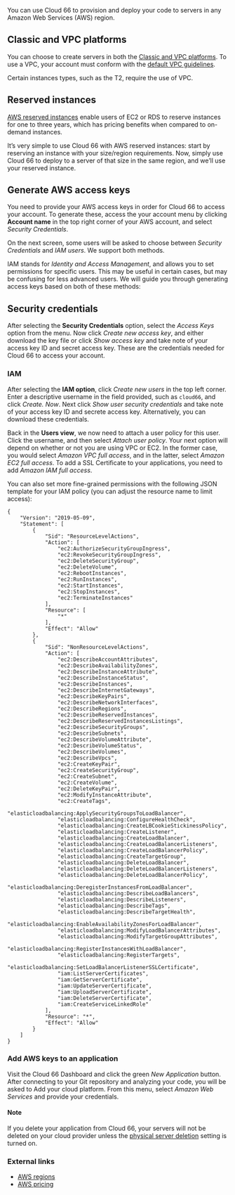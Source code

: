 
You can use Cloud 66 to provision and deploy your code to servers in any Amazon Web Services (AWS) region.

## Classic and VPC platforms
You can choose to create servers in both the [Classic and VPC platforms](http://docs.aws.amazon.com/AWSEC2/latest/UserGuide/using-vpc.html). To use a VPC, your account must conform with the [default VPC guidelines](http://docs.aws.amazon.com/AmazonVPC/latest/UserGuide/default-vpc.html#launching-into).

Certain instances types, such as the T2, require the use of VPC.

## Reserved instances
[AWS reserved instances](http://aws.amazon.com/ec2/purchasing-options/reserved-instances/) enable users of EC2 or RDS to reserve instances for one to three years, which has pricing benefits when compared to on-demand instances.

It’s very simple to use Cloud 66 with AWS reserved instances: start by reserving an instance with your size/region requirements. Now, simply use Cloud 66 to deploy to a server of that size in the same region, and we’ll use your reserved instance.

## Generate AWS access keys

You need to provide your AWS access keys in order for Cloud 66 to access your account. To generate these, access the your account menu by clicking **Account name** in the top right corner of your AWS account, and select *Security Credentials*. 

On the next screen, some users will be asked to choose between *Security Credentials* and *IAM users*. We support both methods.

IAM stands for *Identity and Access Management*, and allows you to set permissions for specific users. This may be useful in certain cases, but may be confusing for less advanced users. We will guide you through generating access keys based on both of these methods:

## Security credentials

After selecting the **Security Credentials** option, select the *Access Keys* option from the menu. Now click *Create new access key*, and either download the key file or click *Show access key* and take note of your access key ID and secret access key. These are the credentials needed for Cloud 66 to access your account.

### IAM
After selecting the **IAM option**, click *Create new users* in the top left corner. Enter a descriptive username in the field provided, such as `cloud66`, and click *Create. Now*. Next click *Show user security credentials* and take note of your access key ID and secrete access key. Alternatively, you can download these credentials.

Back in the **Users view**, we now need to attach a user policy for this user. Click the username, and then select *Attach user policy*. Your next option will depend on whether or not you are using VPC or EC2. In the former case, you would select *Amazon VPC full access*, and in the latter, select *Amazon EC2 full access*. To add a SSL Certificate to your applications, you need to add *Amazon IAM full access*.

You can also set more fine-grained permissions with the following JSON template for your IAM policy (you can adjust the resource name to limit access):

```
{
    "Version": "2019-05-09",
    "Statement": [
        {
            "Sid": "ResourceLevelActions",
            "Action": [
                "ec2:AuthorizeSecurityGroupIngress",
                "ec2:RevokeSecurityGroupIngress",
                "ec2:DeleteSecurityGroup",
                "ec2:DeleteVolume",
                "ec2:RebootInstances",
                "ec2:RunInstances",
                "ec2:StartInstances",
                "ec2:StopInstances",
                "ec2:TerminateInstances"
            ],
            "Resource": [
                "*"
            ],
            "Effect": "Allow"
        },
        {
            "Sid": "NonResourceLevelActions",
            "Action": [
                "ec2:DescribeAccountAttributes",
                "ec2:DescribeAvailabilityZones",
                "ec2:DescribeInstanceAttribute",
                "ec2:DescribeInstanceStatus",
                "ec2:DescribeInstances",
                "ec2:DescribeInternetGateways",
                "ec2:DescribeKeyPairs",
                "ec2:DescribeNetworkInterfaces",
                "ec2:DescribeRegions",
                "ec2:DescribeReservedInstances",
                "ec2:DescribeReservedInstancesListings",
                "ec2:DescribeSecurityGroups",
                "ec2:DescribeSubnets",
                "ec2:DescribeVolumeAttribute",
                "ec2:DescribeVolumeStatus",
                "ec2:DescribeVolumes",
                "ec2:DescribeVpcs",
                "ec2:CreateKeyPair",
                "ec2:CreateSecurityGroup",
                "ec2:CreateSubnet",
                "ec2:CreateVolume",
                "ec2:DeleteKeyPair",
                "ec2:ModifyInstanceAttribute",
                "ec2:CreateTags",
                "elasticloadbalancing:ApplySecurityGroupsToLoadBalancer",
                "elasticloadbalancing:ConfigureHealthCheck",
                "elasticloadbalancing:CreateLBCookieStickinessPolicy",
                "elasticloadbalancing:CreateListener",
                "elasticloadbalancing:CreateLoadBalancer",
                "elasticloadbalancing:CreateLoadBalancerListeners",
                "elasticloadbalancing:CreateLoadBalancerPolicy",
                "elasticloadbalancing:CreateTargetGroup",
                "elasticloadbalancing:DeleteLoadBalancer",
                "elasticloadbalancing:DeleteLoadBalancerListeners",
                "elasticloadbalancing:DeleteLoadBalancerPolicy",
                "elasticloadbalancing:DeregisterInstancesFromLoadBalancer",
                "elasticloadbalancing:DescribeLoadBalancers",
                "elasticloadbalancing:DescribeListeners",
                "elasticloadbalancing:DescribeTags",
                "elasticloadbalancing:DescribeTargetHealth",
                "elasticloadbalancing:EnableAvailabilityZonesForLoadBalancer",
                "elasticloadbalancing:ModifyLoadBalancerAttributes",
                "elasticloadbalancing:ModifyTargetGroupAttributes",
                "elasticloadbalancing:RegisterInstancesWithLoadBalancer",
                "elasticloadbalancing:RegisterTargets",
                "elasticloadbalancing:SetLoadBalancerListenerSSLCertificate",
                "iam:ListServerCertificates",
                "iam:GetServerCertificate",
                "iam:UpdateServerCertificate",
                "iam:UploadServerCertificate",
                "iam:DeleteServerCertificate",
                "iam:CreateServiceLinkedRole"
            ],
            "Resource": "*",
            "Effect": "Allow"
        }
    ]
}

```

### Add AWS keys to an application
Visit the Cloud 66 Dashboard and click the green *New Application* button. After connecting to your Git repository and analyzing your code, you will be asked to Add your cloud platform. From this menu, select *Amazon Web Services* and provide your credentials.

#### Note
<div class="notice notice-warning"><p>
If you delete your application from Cloud 66, your servers will not be deleted on your cloud provider unless the <a href="/{{page.collection}}/how-to-guides/deployment/server-deletion.html">physical server deletion</a> setting is turned on.
</p></div>

### External links

- [AWS regions](http://aws.amazon.com/about-aws/globalinfrastructure/)
- [AWS pricing](http://aws.amazon.com/ec2/pricing/)

